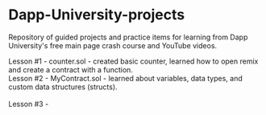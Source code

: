 # Dapp-University-projects
Repository of guided projects and practice items for learning from Dapp University's free main page crash course and YouTube videos.  

Lesson #1 - counter.sol - created basic counter, learned how to open remix and create a contract with a function.
<br />
Lesson #2 - MyContract.sol - learned about variables, data types, and custom data structures (structs).   
<br />
Lesson #3 - 
